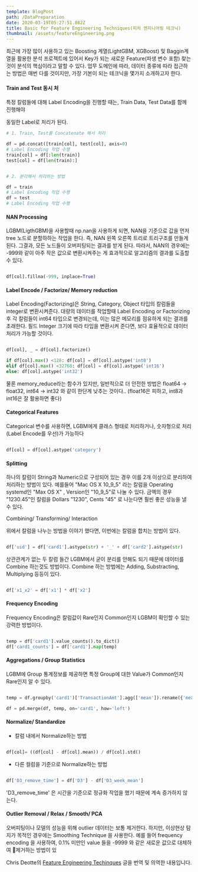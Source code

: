 ```yaml
---
template: BlogPost
path: /DataPreparation
date: 2020-03-19T05:27:51.882Z
title: Basic for Feature Engineering Techniques(피처 엔지니어링 테크닉)
thumbnail: /assets/featureEngineering.png
---
```

최근에 가장 많이 사용하고 있는 Boosting 계열(LightGBM, XGBoost) 및 Baggin계열을 활용한 분석 프로젝트에 있어서 Key가 되는 새로운 Feature(파생 변수 포함) 찾는 것이 분석의 핵심이라고 말할 수 있다.  업무 도메인에 따라, 데이터 종류에 따라 접근하는 방법은 매번 다를 것이지만, 가장 기본이 되는 테크닉을 몇가지 소개하고자 한다. 



#### Train and Test 동시 처

특정 칼럼들에 대해 Label Encoding을 진행할 때는, Train Data, Test Data를 함께 진행해야 

동일한 Label로 처리가 된다. 


```python
# 1. Train, Test를 Concatenate 해서 처리

df = pd.concat([train[col], test[col], axis=0)
# Label Encoding 작업 수행
train[col] = df[:len(train)]
test[col] = df[len(train):]


# 2. 분리해서 처리하는 방법

df = train
# Label Encoding 작업 수행
df = test 
# Label Encoding 작업 수행
```

#### NAN Processing

LGBM(LigthGBM)을 사용할때 np.nan을 사용하게 되면, NAN을 기준으로 값을 먼저 tree 노드로 분할하하는 작업을 한다. 즉, NAN 왼쪽 오른쪽 트리로 트리구조를 만들게 된다. 그결과, 모든 노드들이 오버피팅되는 결과를 받게 된다. 따라서, NAN의 경우에는 -999와 같이 아주 작은 값으로 변환시켜주는 게 효과적으로 알고리즘의 결과를 도출할 수 있다. 

```python 

df[col].fillna(-999, inplace=True)

```  


#### Label Encode / Factorize/ Memory reduction

Label Encoding(Factorizing)은 String, Category, Object 타입의 칼럼들을 integer로 변환시켜준다. 대량의 데이터를 작업할때 Label Encoding or Factorizing 후 각 칼럼들이 int64 타입으로 변경되는데, 이는 많은 메모리를 점유하게 되는 결과를 초래한다. 필드 Integer 크기에 따라 타입을 변환시켜 준다면, 보다 효율적으로 데이터 처리가 가능할 것이다. 

```python

df[col], _ = df[col].factorize()

if df[col].max() <128: df[col] = df[col].astype('int8')
elif df[col].max() <32768: df[col] = df[col].astype('int16')
else: df[col].astype('int32')

```

물론 memory_reduce라는 함수가 있지만, 일반적으로 더 안전한 방법은 float64 -> float32, int64 -> int32 와 같이 한단계 낮추는 것이다.. (float16은 피하고, int8과 int16은 잘 활용하면 좋다)


#### Categorical Features

Categorical 변수를 사용하면, LGBM에게 클래스 형태로 처리하거나, 숫자형으로 처리(Label Encode를 우선)가 가능하다

```python

df[col] = df[col].astype('category')

```

#### Splitting

하나의 칼럼이 String과 Numeric으로 구성되어 있는 경우 이를 2개 이상으로 분리하여 처리하는 방법이 있다. 예를들어 "Mac OS X 10_9_5" 라는 칼럼을 Operating systemd인 "Max OS X" , Version인 "10_9_5"로 나눌 수 있다. 금액의 경우 "1230.45"인 칼럼을 Dollars "1230", Cents "45" 로 나눈다면 훨씬 좋은 성능을 낼 수 있다. 


Combining/ Transforming/ Interaction

위에서 칼럼을 나누는 방법을 이야기 했다면, 이번에는 칼럼을 합치는 방법이 있다. 

```python

df['uid'] = df['card1'].astype(str) + '_' + df['card2'].astype(str)

```

상관관계가 없는 두 칼럼 들간 LGBM에서 굳이 분리를 안해도 되기 때문에 데이터를 Combine 하는것도 방법이다. Combine 하는 방법에는 Adding, Substracting, Multiplying 등등이 있다.

```python

df['x1_x2' = df['x1'] * df['x2']

```

#### Frequency Encoding

Frequency Encoding은 칼럼값이 Rare인지 Common인지 LGBM이 확인할 수 있는 강력한 방법이다. 

```python

temp = df['card1'].value_counts().to_dict()
df['card1_counts'] = df['card1'].map(temp)

```


#### Aggregations / Group Statistics

LGBM에 Group 통계정보를 제공하면 특정 Group에 대한 Value가 Common인지 Rare인지 알 수 있다. 


```python

temp = df.groupby('card1')['TransactionAmt'].agg(['mean']).rename({'mean':'TransactionAmt_Card1_mean'}, axis=1)

df = pd.merge(df, temp, on='card1', how='left')


```

#### Normalize/ Standardize

* 칼럼 내에서 Normalize하는 방법

```python

df[col]= ((df[col] - df[col].mean)) / df[col].std()

```


* 다른 컬럼을 기준으로 Normalize하는 방법

```python

df['D3_remove_time'] = df['D3'] - df['D3_week_mean']

```

'D3_remove_time' 은 시간을 기준으로 정규화 작업을 했기 때문에 계속 증가하지 않는다.


#### Outlier Removal / Relax / Smooth/ PCA

오버피팅이나 모델의 성능을 위해 outlier 데이터는 보통 제거한다. 하지만, 이상현상 탐지가 목적인 경우에는 Smoothing Technique 을 사용한다. 예를 들어 frequency encoding 을 사용하여, 0.1% 미만인 value 들을 -9999 와 같은 새로운 값으로 대체하여 제거하는 방법이 있



Chris Deotte의  [Feature Engineering Techinques](https://www.kaggle.com/c/ieee-fraud-detection/discussion/108575) 글을 번역 및 의역한 내용입니다.
